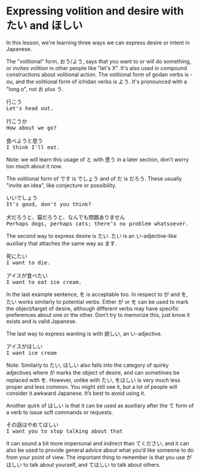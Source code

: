 # Expressing volition and desire with たい and ほしい

In this lesson, we're learning three ways we can express desire or intent in Japanese.

The "volitional" form, おう/よう, says that you want to or will do something, or invites volition in other people like "let's X". It's also used in compound constructions about volitional action. The volitional form of godan verbs is -ou, and the volitional form of ichidan verbs is よう. It's pronounced with a "long o", not お plus う.

<pre>
行こう
Let's head out.

行こうか
How about we go?

食べようと思う
I think I'll eat.
</pre>

Note: we will learn this usage of と with 思う in a later section, don’t worry too much about it now.

The volitional form of です is でしょう and of だ is だろう. These usually "invite an idea", like conjecture or possibility. 

<pre>
いいでしょう
It's good, don't you think? 

犬だろうと、猫だろうと、なんでも問題ありません   
Perhaps dogs, perhaps cats; there’s no problem whatsoever. 
</pre>

The second way to express desire is たい. たい is an い-adjective-like auxiliary that attaches the same way as ます. 

<pre>
死にたい
I want to die.

アイスが食べたい
I want to eat ice cream.
</pre>

In the last example sentence, を is acceptable too. In respect to が and を, たい works similarly to potential verbs. Either が or を can be used to mark the object/target of desire, although different verbs may have specific preferences about one or the other. Don’t try to memorize this, just know it exists and is valid Japanese. 

The last way to express wanting is with 欲しい, an い-adjective.

<pre>
アイスがほしい
I want ice cream
</pre>

Note: Similarly to たい, ほしい also falls into the category of quirky adjectives where が marks the object of desire, and can sometimes be replaced with を. However, unlike with たい, をほしい is very much less proper and less common. You might still see it, but a lot of people will consider it awkward Japanese. It’s best to avoid using it.

Another quirk of ほしい is that it can be used as auxiliary after the て form of a verb to issue soft commands or requests.

<pre>
その話はやめてほしい
I want you to stop talking about that
</pre>

It can sound a bit more impersonal and indirect than てください, and it can also be used to provide general advice about what you’d like someone to do from your point of view. The important thing to remember is that you use がほしい to talk about yourself, and てほしい to talk about others.